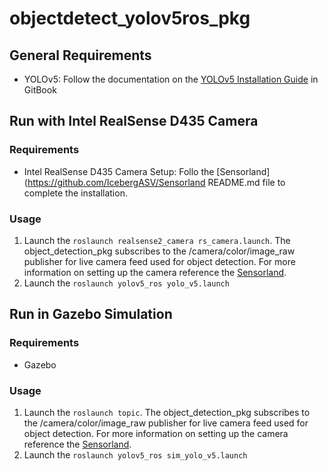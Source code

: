 # objectdetect_yolov5ros_pkg
## General Requirements
- YOLOv5: Follow the documentation on the [YOLOv5 Installation Guide](https://app.gitbook.com/o/vtYvioW5qkBb75Erv7gv/s/PzWCobYwRWwuEeL79eAC/installing-yolov5) in GitBook
## Run with Intel RealSense D435 Camera
### Requirements
- Intel RealSense D435 Camera Setup: Follo the [Sensorland](https://github.com/IcebergASV/Sensorland README.md file to complete the installation. 
### Usage
1. Launch the ```roslaunch realsense2_camera rs_camera.launch```. The object_detection_pkg subscribes to the /camera/color/image_raw publisher for live camera feed used for object detection. For more information on setting up the camera reference the [Sensorland](https://github.com/IcebergASV/Sensorland).
2. Launch the ```roslaunch yolov5_ros yolo_v5.launch ```

## Run in Gazebo Simulation
### Requirements
- Gazebo
### Usage
1. Launch the ```roslaunch topic```. The object_detection_pkg subscribes to the /camera/color/image_raw publisher for live camera feed used for object detection. For more information on setting up the camera reference the [Sensorland](https://github.com/IcebergASV/Sensorland).
2. Launch the ```roslaunch yolov5_ros sim_yolo_v5.launch ``` 
